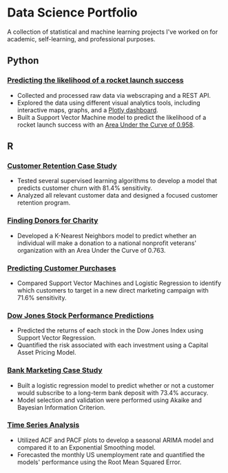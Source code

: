 # Data Science Portfolio 
A collection of statistical and machine learning projects I've worked on for academic, self-learning, and professional purposes. 

## Python
### [Predicting the likelihood of a rocket launch success](https://github.com/kellibelcher/IBM-Data-Science-Capstone)
- Collected and processed raw data via webscraping and a REST API.
- Explored the data using different visual analytics tools, including interactive maps, graphs, and a [Plotly dashboard](http://spacexdashappkellibelcher.pythonanywhere.com/).
- Built a Support Vector Machine model to predict the likelihood of a rocket launch success with an [Area Under the Curve of 0.958](https://www.kaggle.com/kellibelcher/spacex-rocket-landing-predictive-analysis).

## R
### [Customer Retention Case Study](https://rpubs.com/kellibelcher/769293)
- Tested several supervised learning algorithms to develop a model that predicts customer churn with 81.4% sensitivity. 
- Analyzed all relevant customer data and designed a focused customer retention program.
### [Finding Donors for Charity](https://rpubs.com/kellibelcher/795493)
- Developed a K-Nearest Neighbors model to predict whether an individual will make a donation to a national nonprofit veterans' organization with an Area Under the Curve of 0.763.
### [Predicting Customer Purchases](https://rpubs.com/kellibelcher/735222)
- Compared Support Vector Machines and Logistic Regression to identify which customers to target in a new direct marketing campaign with 71.6% sensitivity. 
### [Dow Jones Stock Performance Predictions](https://rpubs.com/kellibelcher/795841)
- Predicted the returns of each stock in the Dow Jones Index using Support Vector Regression.
- Quantified the risk associated with each investment using a Capital Asset Pricing Model. 
### [Bank Marketing Case Study](https://rpubs.com/kellibelcher/726187)
- Built a logistic regression model to predict whether or not a customer would subscribe to a long-term bank deposit with 73.4% accuracy. 
- Model selection and validation were performed using Akaike and Bayesian Information Criterion.
### [Time Series Analysis](https://rpubs.com/kellibelcher/767453)
- Utilized ACF and PACF plots to develop a seasonal ARIMA model and compared it to an Exponential Smoothing model.
- Forecasted the monthly US unemployment rate and quantified the models' performance using the Root Mean Squared Error. 
